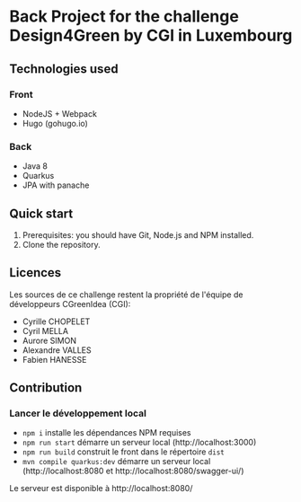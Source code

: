 # Back Project for the challenge Design4Green by CGI in Luxembourg

## Technologies used

### Front

* NodeJS + Webpack
* Hugo (gohugo.io)

### Back

* Java 8
* Quarkus
* JPA with panache

## Quick start

1. Prerequisites: you should have Git, Node.js and NPM installed.<br>
2. Clone the repository.<br>

## Licences

Les sources de ce challenge restent la propriété de l'équipe de développeurs CGreenIdea (CGI):

- Cyrille CHOPELET
- Cyril MELLA
- Aurore SIMON
- Alexandre VALLES
- Fabien HANESSE
  
## Contribution

### Lancer le développement local

* `npm i` installe les dépendances NPM requises
* `npm run start` démarre un serveur local (http://localhost:3000)
* `npm run build` construit le front dans le répertoire `dist`
* `mvn compile quarkus:dev` démarre un serveur local (http://localhost:8080 et http://localhost:8080/swagger-ui/)

Le serveur est disponible à http://localhost:8080/
